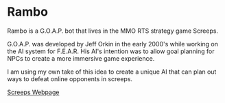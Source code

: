 # Rambo

Rambo is a G.O.A.P. bot that lives in the MMO RTS strategy game Screeps.

G.O.A.P. was developed by Jeff Orkin in the early 2000's while working on the AI system for F.E.A.R.
His AI's intention was to allow goal planning for NPCs to create a more immersive game experience.

I am using my own take of this idea to create a unique AI that can plan out ways to defeat online opponents in screeps.

[Screeps Webpage](https://screeps.com/)
